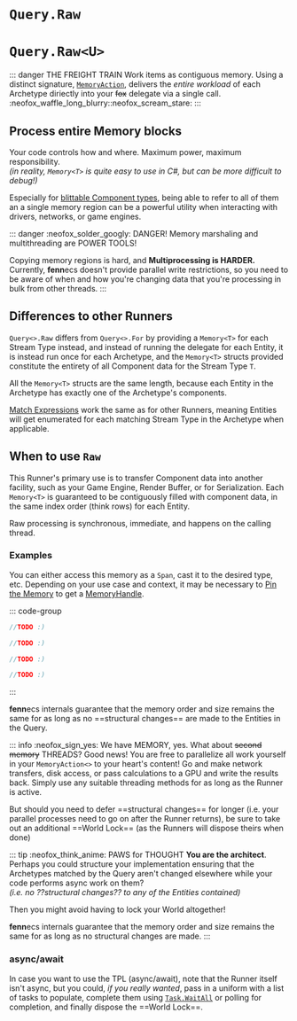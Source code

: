 # `Query.Raw`
# `Query.Raw<U>`

::: danger THE FREIGHT TRAIN
Work items as contiguous memory. Using a distinct signature, [`MemoryAction`](Delegates.md#memoryaction-and-memoryactionu), delivers the *entire workload* of each Archetype diriectly into your ~~fox~~ delegate via a single call.
:neofox_waffle_long_blurry::neofox_scream_stare:
:::

## Process entire Memory blocks

Your code controls how and where. Maximum power, maximum responsibility.  
_(in reality, `Memory<T>` is quite easy to use in C#, but can be more difficult to debug!)_

Especially for [blittable Component types](https://learn.microsoft.com/en-us/dotnet/framework/interop/default-marshalling-behavior#default-marshalling-for-value-types), being able to refer to all of them an a single memory region can be a powerful utility when interacting with drivers, networks, or game engines.

::: danger :neofox_solder_googly: DANGER! Memory marshaling and multithreading are POWER TOOLS!

Copying memory regions is hard, and **Multiprocessing is HARDER.** Currently, **fenn**ecs doesn't provide parallel write restrictions, so you need to be aware of when and how you're changing data that you're processing in bulk from other threads.
:::

## Differences to other Runners
`Query<>.Raw` differs from `Query<>.For` by providing a `Memory<T>` for each Stream Type instead, and instead of running the delegate for each Entity, it is instead run once for each Archetype, and the `Memory<T>` structs provided constitute the entirety of all Component data for the Stream Type `T`.

All the `Memory<T>` structs are the same length, because each Entity in the Archetype has exactly one of the Archetype's components.

[Match Expressions](MatchExpressions.md) work the same as for other Runners, meaning Entities will get enumerated for each matching Stream Type in the Archetype when applicable.



## When to use `Raw`
This Runner's primary use is to transfer Component data into another facility, such as your Game Engine, Render Buffer, or for Serialization. Each `Memory<T>` is guaranteed to be contiguously filled with component data, in the same index order (think rows) for each Entity.

Raw processing is synchronous, immediate, and happens on the calling thread.

### Examples
You can either access this memory as a `Span`, cast it to the desired type, etc. Depending on your use case and context, it may be necessary to [Pin the Memory](https://learn.microsoft.com/en-us/dotnet/api/system.memory-1.pin) to get a [MemoryHandle](https://learn.microsoft.com/en-us/dotnet/api/system.buffers.memoryhandle).

::: code-group
```cs [🦋 use as span]
//TODO :)
```

```cs [☠️ cast to another type]
//TODO :)
```

```cs [☠️☠️ transfer as buffer]
//TODO :)
```

```cs [☠️☠️☠️ pin for GPU]
//TODO :)
```
:::


**fenn**ecs internals guarantee that the memory order and size remains the same for as long as no ==structural changes== are made to the Entities in the Query.


::: info :neofox_sign_yes: We have MEMORY, yes. What about ~~second memory~~ THREADS?
 Good news! You are free to parallelize all work yourself in your `MemoryAction<>` to your heart's content! 
Go and make network transfers, disk access, or pass calculations to a GPU and write the results back. Simply use any suitable threading methods for as long as the Runner is active.

But should you need to defer ==structural changes== for longer (i.e. your parallel processes need to go on after the Runner returns), be sure to take out an additional ==World Lock== (as the Runners will dispose theirs when done)

::: tip :neofox_think_anime: PAWS for THOUGHT
__You are the architect__. Perhaps you could structure your implementation ensuring that the Archetypes matched by the Query aren't changed elsewhere while your code performs async work on them?  
_(i.e. no ??structural changes?? to any of the Entities contained)_

Then you might avoid having to lock your World altogether!

**fenn**ecs internals guarantee that the memory order and size remains the same for as long as no structural changes are made.
:::

### async/await
In case you want to use the TPL (async/await), note that the Runner itself isn't async, but you could, _if you really wanted_, pass in a uniform with a list of tasks to populate, complete them using [`Task.WaitAll`](https://learn.microsoft.com/en-us/dotnet/api/system.threading.tasks.task.waitall) or polling for completion, and finally dispose the ==World Lock==.


